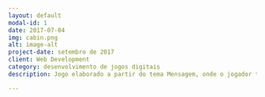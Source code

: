```yaml
---
layout: default
modal-id: 1
date: 2017-07-04
img: cabin.png
alt: image-alt
project-date: setembro de 2017
client: Web Development
category: desenvolvimento de jogos digitais
description: Jogo elaborado a partir do tema Mensagem, onde o jogador tem que ter noções desse novo conhecimento do século XXI que são os memes. Link: <a href="https://alex-alves.github.io/AOD/">Desafio dos Memes</a>.

---
```

